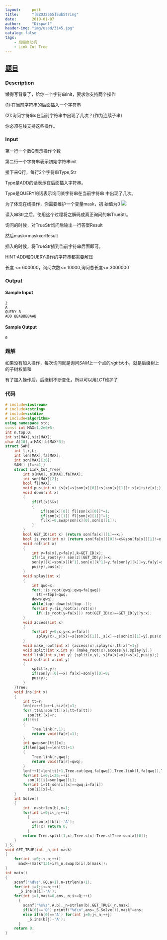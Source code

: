 ```yaml
---
layout:     post
title:      "[BZOJ2555]SubString"
date:       2019-01-07
author:     "Dispwnl"
header-img: "img/used/3145.jpg"
catalog: false
tags:
    - 后缀自动机
    - Link Cut Tree
---
```

## [题目](https://lydsy.com/JudgeOnline/problem.php?id=2555)
### Description
懒得写背景了，给你一个字符串init，要求你支持两个操作

(1):在当前字符串的后面插入一个字符串

(2):询问字符串s在当前字符串中出现了几次？(作为连续子串)

你必须在线支持这些操作。

### Input
第一行一个数Q表示操作个数

第二行一个字符串表示初始字符串init

接下来Q行，每行2个字符串Type,Str

Type是ADD的话表示在后面插入字符串。

Type是QUERY的话表示询问某字符串在当前字符串
中出现了几次。

为了体现在线操作，你需要维护一个变量mask，初
始值为0 
![](https://lydsy.com/JudgeOnline/upload/201112/11.JPG)

读入串Str之后，使用这个过程将之解码成真正询问的串TrueStr。

询问的时候，对TrueStr询问后输出一行答案Result

然后mask=maskxorResult

插入的时候，将TrueStr插到当前字符串后面即可。

HINT:ADD和QUERY操作的字符串都需要解压

长度 <= 600000，询问次数<= 10000,询问总长度<= 3000000

### Output
#### Sample Input
```plain
2
A
QUERY B
ADD BBABBBBAAB
```
#### Sample Output
```plain
0
```
### 题解
如果没有加入操作，每次询问就是询问$SAM$上一个点的$right$大小，就是后缀树上的子树权值和

有了加入操作后，后缀树不断变化，所以可以用$LCT$维护了

### 代码
```c++
# include<iostream>
# include<cstring>
# include<cstdio>
# include<algorithm>
using namespace std;
const int MAX=1.2e6+5;
int n,top,Q;
int st[MAX],siz[MAX];
char A[10],a[MAX],b[MAX*3];
struct SAM{
	int l,r,L;
	int len[MAX],fa[MAX];
	int son[MAX][26];
	SAM() {l=r=1;}
	struct Link_Cut_Tree{
		int s[MAX],_s[MAX],fa[MAX];
		int son[MAX][2];
		bool fl[MAX];
		void pus(int x) {s[x]=s[son[x][0]]+s[son[x][1]]+_s[x]+siz[x];}
		void down(int x)
		{
			if(fl[x]&&x)
			{
				if(son[x][0]) fl[son[x][0]]^=1;
				if(son[x][1]) fl[son[x][1]]^=1;
				fl[x]=0,swap(son[x][0],son[x][1]);
			}
		}
		bool GET_ID(int x) {return son[fa[x]][1]==x;}
		bool is_root(int x) {return son[fa[x]][0]!=x&&son[fa[x]][1]!=x;}
		void rot(int x)
		{
			int y=fa[x],z=fa[y],k=GET_ID(x);
			if(!is_root(y)) son[z][GET_ID(y)]=x;
			son[y][k]=son[x][k^1],son[x][k^1]=y,fa[son[y][k]]=y,fa[y]=x,fa[x]=z;
			pus(y),pus(x);
		}
		void splay(int x)
		{
			int qwq=x;
			for(;!is_root(qwq);qwq=fa[qwq])
			  st[++top]=qwq;
			down(qwq);
			while(top) down(st[top--]);
			for(int y;!is_root(x);rot(x))
			  if(!is_root(y=fa[x])) rot(GET_ID(x)==GET_ID(y)?y:x);
		}
		void access(int x)
		{
			for(int y=0;x;y=x,x=fa[x])
			  splay(x),_s[x]+=s[son[x][1]],_s[x]-=s[son[x][1]=y],pus(x);
		}
		void make_root(int x) {access(x),splay(x),fl[x]^=1;}
		void split(int x,int y) {make_root(x),access(y),splay(y);}
		void link(int x,int y) {split(x,y),_s[fa[x]=y]+=s[x],pus(y);}
		void cut(int x,int y)
		{
			split(x,y);
			if(son[y][0]==x) fa[x]=son[y][0]=0;
			pus(y);
		}
	}Tree;
	void ins(int x)
	{
		int tt=r;
		len[r=++l]=++L,siz[r]=1;
		for(;tt&&!son[tt][x];tt=fa[tt])
		  son[tt][x]=r;
		if(!tt)
		{
			Tree.link(r,1);
			return void(fa[r]=1);
		}
		int qwq=son[tt][x];
		if(len[qwq]==len[tt]+1)
		{
			Tree.link(r,qwq);
			return void(fa[r]=qwq);
		}
		len[++l]=len[tt]+1,Tree.cut(qwq,fa[qwq]),Tree.link(l,fa[qwq]),Tree.link(qwq,l),Tree.link(r,l),fa[l]=fa[qwq],fa[qwq]=fa[r]=l;
		for(int i=0;i<26;++i)
		  son[l][i]=son[qwq][i];
		for(int i=tt;son[i][x]==qwq;i=fa[i])
		  son[i][x]=l;
	}
	int Solve()
	{
		int _n=strlen(b),x=1;
		for(int i=0;i<_n;++i)
		  {
		  	x=son[x][b[i]-'A'];
		  	if(!x) return 0;
		  }
		return Tree.split(1,x),Tree.s[x]-Tree.s[Tree.son[x][0]];
	}
}_S;
void GET_TRUE(int _n,int mask)
{
	for(int i=0;i<_n;++i)
	  mask=(mask*131+i)%_n,swap(b[i],b[mask]);
}
int main()
{
	scanf("%d%s",&Q,a+1),n=strlen(a+1);
	for(int i=1;i<=n;++i)
	  _S.ins(a[i]-'A');
	for(int i=1,mask=0,ans,_n;i<=Q;++i)
	  {
	  	scanf("%s%s",A,b),_n=strlen(b),GET_TRUE(_n,mask);
	  	if(A[0]=='Q') printf("%d\n",ans=_S.Solve()),mask^=ans;
	  	else if(A[0]=='A') for(int j=0;j<_n;++j)
	  	  _S.ins(b[j]-'A');
	  }
	return 0;
}
```
